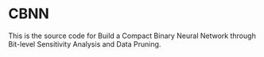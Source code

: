 # CBNN
This is the source code for Build a Compact Binary Neural Network through Bit-level Sensitivity Analysis
and Data Pruning.
